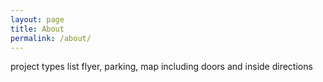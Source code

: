 ```yaml
---
layout: page
title: About
permalink: /about/
---
```


project types list
flyer, parking, map including doors and inside directions
